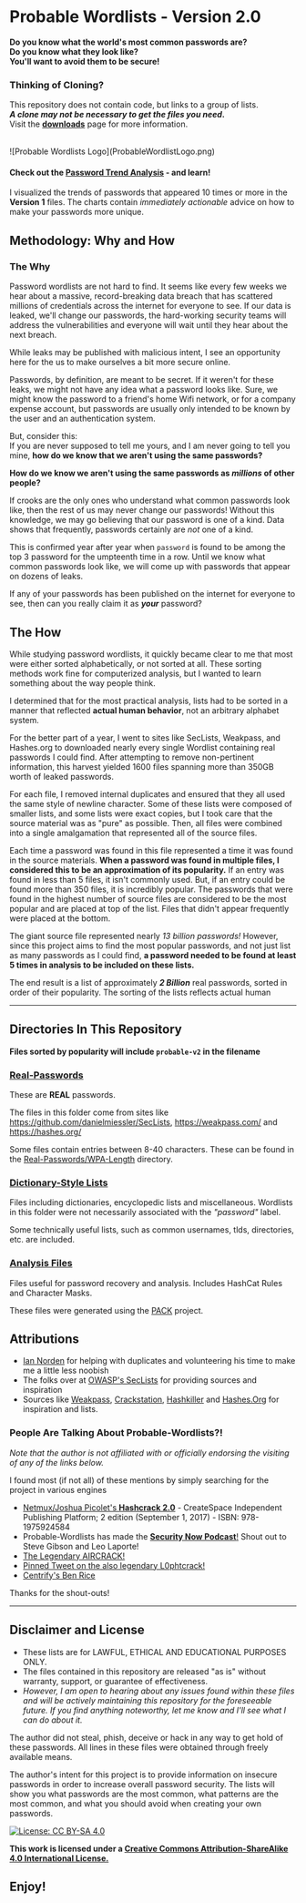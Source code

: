 # Probable Wordlists - Version 2.0

 __Do you know what the world's most common passwords are?<br>
Do you know what they look like?<br>
You'll want to avoid them to be secure!__<br>

### Thinking of Cloning?
This repository does not contain code, but links to a group of lists. <br>
__*A clone may not be necessary to get the files you need*.__ <br>
Visit the __[downloads](Downloads.md)__ page for more information.

<br>
![Probable Wordlists Logo](ProbableWordlistLogo.png)
<br>

#### Check out the [Password Trend Analysis](https://github.com/berzerk0/GitPage/wiki/Actionable-Password-Advice-Based-on-the-Probable-Wordlists) - and learn!


I visualized the trends of passwords that appeared 10 times or more in the __Version 1__ files.
The charts contain *immediately actionable* advice on how to make your passwords more unique.

## Methodology: Why and How

### The Why

Password wordlists are not hard to find. It seems like every few weeks we hear about a massive, record-breaking data breach that has scattered millions of credentials across the internet for everyone to see. If our data is leaked, we'll change our passwords, the hard-working security teams will address the vulnerabilities and everyone will wait until they hear about the next breach.

While leaks may be published with malicious intent, I see an opportunity here for the us to make ourselves a bit more secure online.

Passwords, by definition, are meant to be secret. If it weren't for these leaks, we might not have any idea what a password looks like. Sure, we might know the password to a friend's home Wifi network, or for a company expense account, but passwords are usually only intended to be known by the user and an authentication system.

But, consider this:<br>
If you are never supposed to tell me yours, and I am never going to tell you mine, __how do we know that we aren't using the same passwords?__<br>

 __How do we know we aren't using the same passwords as *millions* of other people?__

If crooks are the only ones who understand what common passwords look like, then the rest of us may never change our passwords! Without this knowledge, we may go believing that our password is one of a kind.  Data shows that frequently, passwords certainly are *not* one of a kind.


This is confirmed year after year when `password` is found to be among the top 3 password for the umpteenth time in a row. Until we know what common passwords look like, we will come up with passwords that appear on dozens of leaks.


If any of your passwords has been published on the internet for everyone to see, then can you really claim it as __*your*__ password?

## The How

While studying password wordlists, it quickly became clear to me that most were either sorted alphabetically, or not sorted at all. These sorting methods work fine for computerized analysis, but I wanted to learn something about the way people think.

I determined that for the most practical analysis, lists had to be sorted in a manner that reflected __actual human behavior__, not an arbitrary alphabet system.

For the better part of a year, I went to sites like SecLists, Weakpass, and Hashes.org to downloaded nearly every single Wordlist containing real passwords I could find. After attempting to remove non-pertinent information, this harvest yielded 1600 files spanning more than 350GB worth of leaked passwords.

For each file, I removed internal duplicates and ensured that they all used the same style of newline character. Some of these lists were composed of smaller lists, and some lists were exact copies, but I took care that the source material was as "pure" as possible. Then, all files were combined into a single amalgamation that represented all of the source files.

Each time a password was found in this file represented a time it was found in the source materials. __When a password was found in multiple files, I considered this to be an approximation of its popularity.__ If an entry was found in less than 5 files, it isn't commonly used. But, if an entry could be found more than 350 files, it is incredibly popular. The passwords that were found in the highest number of source files are considered to be the most popular and are placed at top of the list. Files that didn't appear frequently were placed at the bottom.

The giant source file represented nearly *13 billion passwords!* However, since this project aims to find the most popular passwords, and not just list as many passwords as I could find, __a password needed to be found at least 5 times in analysis to be included on these lists.__

The end result is a list of approximately __*2 Billion*__ real passwords, sorted in order of their popularity. The sorting of the lists reflects actual human

***

## Directories In This Repository <br>

__Files sorted by popularity will include `probable-v2` in the filename__

### [Real-Passwords](Real-Passwords)
These are __REAL__ passwords.

The files in this folder come from sites like https://github.com/danielmiessler/SecLists, https://weakpass.com/ and https://hashes.org/

Some files contain entries between 8-40 characters. These can be found in the [Real-Passwords/WPA-Length](Real-Passwords/WPA-Length) directory.


### [Dictionary-Style Lists](Dictionary-Style)

Files including dictionaries, encyclopedic lists and miscellaneous. Wordlists in this folder were not necessarily associated with the *"password"* label.

Some technically useful lists, such as common usernames, tlds, directories, etc. are included.


### [Analysis Files](Analysis-Files)

Files useful for password recovery and analysis. Includes HashCat Rules and Character Masks.

These files were generated using the [PACK](https://github.com/iphelix/pack) project.


## Attributions
 * [Ian Norden](https://github.com/iancnorden) for helping with duplicates and volunteering his time to make me a little less noobish
 * The folks over at [OWASP's SecLists](https://www.owasp.org/index.php/Projects/OWASP_SecLists_Project) for providing sources and inspiration
 * Sources like [Weakpass](https://weakpass.com/), [Crackstation](https://crackstation.net/), [Hashkiller](https://hashkiller.co.uk/) and [Hashes.Org](https://hashes.org/) for inspiration and lists.


### People Are Talking About Probable-Wordlists?!
*Note that the author is not affiliated with or officially endorsing the visiting of any of the links below.*

I found most (if not all) of these mentions by simply searching for the project in various engines

* [Netmux/Joshua Picolet's __Hashcrack 2.0__](https://www.amazon.com/Hash-Crack-Password-Cracking-Manual/dp/1975924584/ref=sr_1_fkmr0_1?ie=UTF8&qid=1517462487&sr=8-1-fkmr0&keywords=hashcrack+2.0) - CreateSpace Independent Publishing Platform; 2 edition (September 1, 2017) - ISBN: 978-1975924584
*  Probable-Wordlists has made the [__Security Now Podcast__!](https://youtu.be/DC3RsyrCYfw?t=1h8m7s) Shout out to Steve Gibson and Leo Laporte!
* [The Legendary AIRCRACK!](https://www.aircrack-ng.org/doku.php?id=faq)
* [Pinned Tweet on the also legendary L0phtcrack!](https://twitter.com/L0phtCrackLLC/status/874266579516747777)
* [Centrify's Ben Rice](https://blog.centrify.com/do-you-know-how-easy-is-it-to-guess-your-password-hint-you-dont-want-to-read-this/)


Thanks for the shout-outs!


***

## Disclaimer and License
 + These lists are for LAWFUL, ETHICAL AND EDUCATIONAL PURPOSES ONLY.
 + The files contained in this repository are released "as is" without warranty, support, or guarantee of effectiveness.
 + *However, I am open to hearing about any issues found within these files and will be actively maintaining this repository for the foreseeable future. If you find anything noteworthy, let me know and I'll see what I can do about it.*

The author did not steal, phish, deceive or hack in any way to get hold of these passwords.
All lines in these files were obtained through freely available means.

The author's intent for this project is to provide information on insecure passwords in order to increase overall password security. The lists will show you what passwords are the most common, what patterns are the most common, and what you should avoid when creating your own passwords.


 [![License: CC BY-SA 4.0](https://img.shields.io/badge/License-CC%20BY--SA%204.0-lightgrey.svg)](http://creativecommons.org/licenses/by-sa/4.0/)

 __This work is licensed under a [Creative Commons Attribution-ShareAlike 4.0 International License.](https://creativecommons.org/licenses/by-sa/4.0/)__


## Enjoy!
